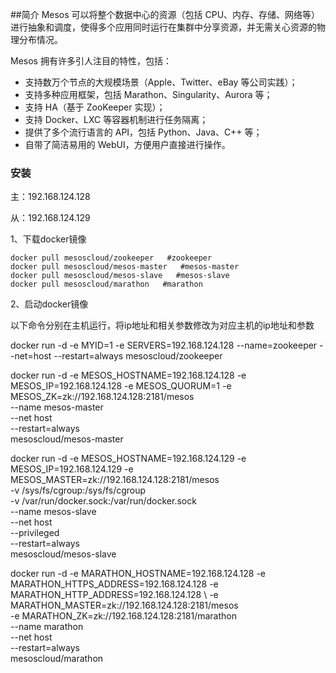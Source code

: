 ##简介
Mesos 可以将整个数据中心的资源（包括 CPU、内存、存储、网络等）进行抽象和调度，使得多个应用同时运行在集群中分享资源，并无需关心资源的物理分布情况。

Mesos 拥有许多引人注目的特性，包括：
- 支持数万个节点的大规模场景（Apple、Twitter、eBay 等公司实践）；
- 支持多种应用框架，包括 Marathon、Singularity、Aurora 等；
- 支持 HA（基于 ZooKeeper 实现）；
- 支持 Docker、LXC 等容器机制进行任务隔离；
- 提供了多个流行语言的 API，包括 Python、Java、C++ 等；
- 自带了简洁易用的 WebUI，方便用户直接进行操作。

### 安装
主：192.168.124.128

从：192.168.124.129

1、下载docker镜像
```
docker pull mesoscloud/zookeeper   #zookeeper
docker pull mesoscloud/mesos-master   #mesos-master
docker pull mesoscloud/mesos-slave   #mesos-slave 
docker pull mesoscloud/marathon   #marathon 
```
2、启动docker镜像

以下命令分别在主机运行，将ip地址和相关参数修改为对应主机的ip地址和参数

docker run -d -e MYID=1 -e SERVERS=192.168.124.128 --name=zookeeper --net=host --restart=always mesoscloud/zookeeper

docker run -d -e MESOS_HOSTNAME=192.168.124.128 -e MESOS_IP=192.168.124.128 -e MESOS_QUORUM=1 -e MESOS_ZK=zk://192.168.124.128:2181/mesos \
--name mesos-master \
--net host \
--restart=always \
mesoscloud/mesos-master

docker run -d -e MESOS_HOSTNAME=192.168.124.129 -e MESOS_IP=192.168.124.129 -e MESOS_MASTER=zk://192.168.124.128:2181/mesos \
-v /sys/fs/cgroup:/sys/fs/cgroup \
-v /var/run/docker.sock:/var/run/docker.sock \
--name mesos-slave \
--net host \
--privileged \
--restart=always \
mesoscloud/mesos-slave


docker run -d -e MARATHON_HOSTNAME=192.168.124.128 -e MARATHON_HTTPS_ADDRESS=192.168.124.128 -e MARATHON_HTTP_ADDRESS=192.168.124.128 \ 
-e MARATHON_MASTER=zk://192.168.124.128:2181/mesos \
-e MARATHON_ZK=zk://192.168.124.128:2181/marathon \
--name marathon \
--net host \
--restart=always \
mesoscloud/marathon